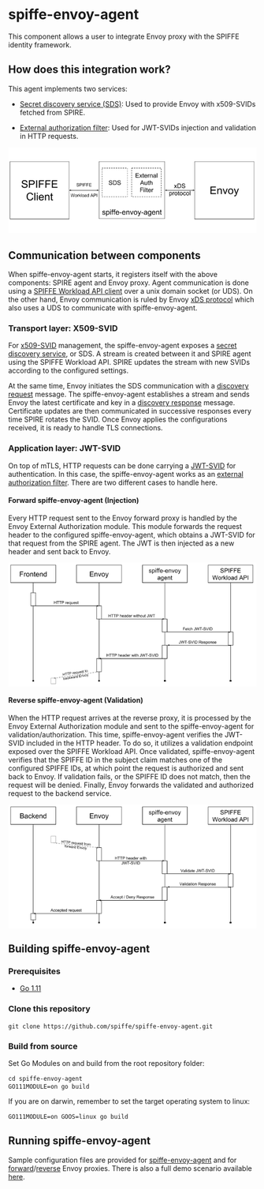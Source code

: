 # spiffe-envoy-agent
This component allows a user to integrate Envoy proxy with the SPIFFE identity framework.

## How does this integration work?

This agent implements two services:
- [Secret discovery service (SDS)](https://www.envoyproxy.io/docs/envoy/latest/configuration/secret#config-secret-discovery-service): Used to provide Envoy with x509-SVIDs fetched from SPIRE.

- [External authorization filter](https://www.envoyproxy.io/docs/envoy/latest/intro/arch_overview/ext_authz_filter): Used for JWT-SVIDs injection and validation in HTTP requests.


<p align="center">
<img src=img/spiffe-envoy-agent.png>
</p>


## Communication between components

When spiffe-envoy-agent starts, it registers itself with the above components: SPIRE agent and Envoy proxy. Agent communication is done using a [SPIFFE Workload API client](https://github.com/spiffe/spire/tree/master/api/workload) over a unix domain socket (or UDS). On the other hand, Envoy communication is ruled by Envoy [xDS protocol](https://github.com/envoyproxy/data-plane-api/blob/master/XDS_PROTOCOL.md) which also uses a UDS to communicate with spiffe-envoy-agent.

### Transport layer: X509-SVID

 For [x509-SVID](https://github.com/spiffe/spiffe/blob/master/standards/X509-SVID.md) management, the spiffe-envoy-agent exposes a [secret discovery service](https://www.envoyproxy.io/docs/envoy/latest/configuration/secret#config-secret-discovery-service), or SDS. A stream is created between it and SPIRE agent using the SPIFFE Workload API. SPIRE updates the stream with new SVIDs according to the configured settings.

 At the same time, Envoy initiates the SDS communication with a [discovery request](https://www.envoyproxy.io/docs/envoy/latest/api-v2/api/v2/discovery.proto#discoveryrequest) message. The spiffe-envoy-agent establishes a stream and sends Envoy the latest certificate and key in a [discovery response](https://www.envoyproxy.io/docs/envoy/latest/api-v2/api/v2/discovery.proto#discoveryresponse) message. Certificate updates are then communicated in successive responses every time SPIRE rotates the SVID. Once Envoy applies the configurations received, it is ready to handle TLS connections.

### Application layer: JWT-SVID

On top of mTLS, HTTP requests can be done carrying a [JWT-SVID](https://github.com/spiffe/spiffe/blob/master/standards/JWT-SVID.md) for authentication. In this case, the spiffe-envoy-agent works as an [external authorization filter](https://www.envoyproxy.io/docs/envoy/latest/intro/arch_overview/ext_authz_filter). There are two different cases to handle here.

#### Forward spiffe-envoy-agent (Injection)

Every HTTP request sent to the Envoy forward proxy is handled by the Envoy External Authorization module. This module forwards the request header to the configured spiffe-envoy-agent, which obtains a JWT-SVID for that request from the SPIRE agent. The JWT is then injected as a new header and sent back to Envoy.

<p align="center">
<img src=img/jwt-forward-flow.png align=center>
</p>

#### Reverse spiffe-envoy-agent (Validation)

When the HTTP request arrives at the reverse proxy, it is processed by the Envoy External Authorization module and sent to the spiffe-envoy-agent for validation/authorization. This time, spiffe-envoy-agent verifies the JWT-SVID included in the HTTP header. To do so, it utilizes a validation endpoint exposed over the SPIFFE Workload API. Once validated, spiffe-envoy-agent verifies that the SPIFFE ID in the subject claim matches one of the configured SPIFFE IDs, at which point the request is authorized and sent back to Envoy. If validation fails, or the SPIFFE ID does not match, then the request will be denied. Finally, Envoy forwards the validated and authorized request to the backend service.

<p align="center">
<img src=img/jwt-backward-flow.png align=center>
</p>



## Building spiffe-envoy-agent

### Prerequisites
- [Go 1.11](https://blog.golang.org/go1.11)

### Clone this repository
```
git clone https://github.com/spiffe/spiffe-envoy-agent.git
```

### Build from source

Set Go Modules on and build from the root repository folder:

```
cd spiffe-envoy-agent
GO111MODULE=on go build
```

If you are on darwin, remember to set the target operating system to linux:

```
GO111MODULE=on GOOS=linux go build
```

## Running spiffe-envoy-agent
Sample configuration files are provided for [spiffe-envoy-agent](config-examples/spiffe-envoy-agent.conf) and for [forward](config-examples/frontend-envoy.yaml)/[reverse](config-examples/backend-envoy.yaml) Envoy proxies. There is also a full demo scenario available [here](AddlinkToDemo).

